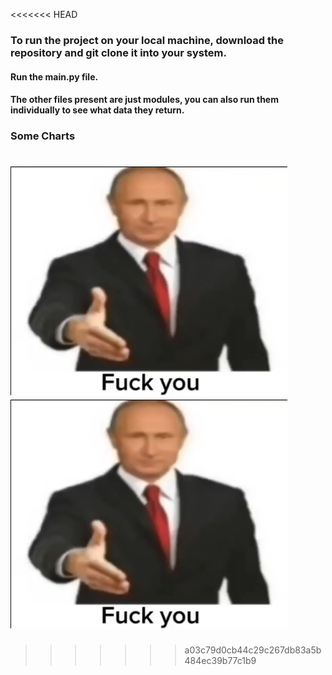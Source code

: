 <<<<<<< HEAD
### To run the project on your local machine, download the repository and git clone it into your system.

#### Run the main.py file.
#### The other files present are just modules, you can also run them individually to see what data they return.

### Some Charts
![alt text](image.png)
![alt text](image-1.png)
=======

>>>>>>> a03c79d0cb44c29c267db83a5b484ec39b77c1b9
